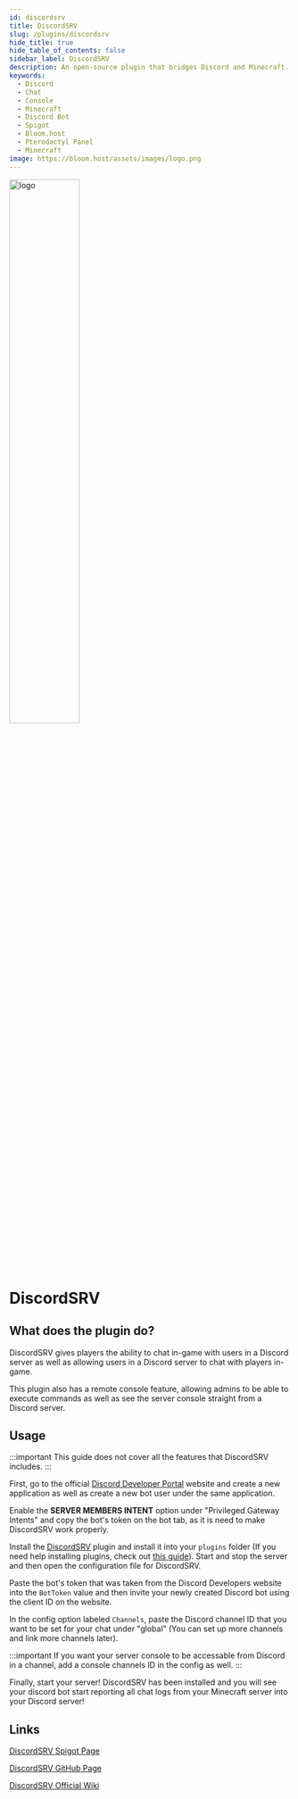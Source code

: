 ```yaml
---
id: discordsrv
title: DiscordSRV
slug: /plugins/discordsrv
hide_title: true
hide_table_of_contents: false
sidebar_label: DiscordSRV
description: An open-source plugin that bridges Discord and Minecraft.
keywords:
  - Discord
  - Chat
  - Console
  - Minecraft
  - Discord Bot
  - Spigot
  - Bloom.host
  - Pterodactyl Panel
  - Minecraft
image: https://bloom.host/assets/images/logo.png
---
```


<div class="text--center">
<img src="https://bloom.host/logo-white.svg" alt="logo" height="50%" width="50%"/>
<h1>DiscordSRV</h1>
</div>

## What does the plugin do?

DiscordSRV gives players the ability to chat in-game with users in a Discord server as well as allowing users in a Discord server to chat with players in-game.

This plugin also has a remote console feature, allowing admins to be able to execute commands as well as see the server console straight from a Discord server.

## Usage

:::important
This guide does not cover all the features that DiscordSRV includes.
:::

First, go to the official [Discord Developer Portal](https://discordapp.com/developers/applications/) website and create a new application as well as create a new bot user under the same application.

Enable the **SERVER MEMBERS INTENT** option under "Privileged Gateway Intents" and copy the bot's token on the bot tab, as it is need to make DiscordSRV work properly.

Install the [DiscordSRV](https://www.spigotmc.org/resources/discordsrv.18494/) plugin and install it into your `plugins` folder (If you need help installing plugins, check out [this guide](https://docs.bloom.host/installing-plugins)). Start and stop the server and then open the configuration file for DiscordSRV.

Paste the bot's token that was taken from the Discord Developers website into the `BotToken` value and then invite your newly created Discord bot using the client ID on the website.

In the config option labeled `Channels`, paste the Discord channel ID that you want to be set for your chat under "global" (You can set up more channels and link more channels later).

:::important
If you want your server console to be accessable from Discord in a channel, add a console channels ID in the config as well.
:::

Finally, start your server! DiscordSRV has been installed and you will see your discord bot start reporting all chat logs from your Minecraft server into your Discord server!

## Links

[DiscordSRV Spigot Page](https://www.spigotmc.org/resources/discordsrv.18494/)

[DiscordSRV GitHub Page](https://github.com/DiscordSRV/DiscordSRV)

[DiscordSRV Official Wiki](https://docs.discordsrv.com/)

